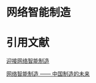 # 网络智能制造





# 引用文献

[迎接网络智能制造](../../阅读笔记/书籍/论创新设计/迎接网络智能制造.md)

[网络智能制造 —— 中国制造的未来](../../阅读笔记/书籍/论创新设计/网络智能制造.md)
